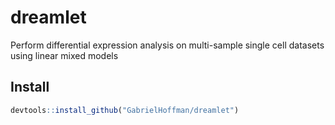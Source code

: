 # dreamlet
Perform differential expression analysis on multi-sample single cell datasets using linear mixed models

## Install
```r
devtools::install_github("GabrielHoffman/dreamlet")
```